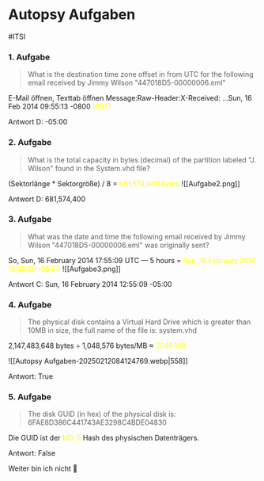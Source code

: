# Autopsy Aufgaben
#ITSI 

### 1. Aufgabe
>What is the destination time zone offset in from UTC for the following email received by Jimmy Wilson "447018D5-00000006.eml"

E-Mail öffnen, Texttab öffnen
Message:Raw-Header:X-Received: ...Sun, 16 Feb 2014 09:55:13 -0800 <span style="color:rgb(255, 255, 0)">(PST)</span>

Antwort D: -05:00

### 2. Aufgabe
>What is the total capacity in bytes (decimal) of the partition labeled "J. Wilson" found in the System.vhd file?

(Sektorlänge * Sektorgröße) / 8  = <span style="color:rgb(255, 255, 0)">681,574,400 bytes</span>
![[Aufgabe2.png]]

Antwort D: 681,574,400

### 3. Aufgabe
>What was the date and time the following email received by Jimmy Wilson "447018D5-00000006.eml" was originally sent?

So, Sun, 16 February 2014 17:55:09 UTC — 5 hours = <span style="color:rgb(255, 255, 0)">Sun, 16 February 2014 12:55:09 -05:00</span>
![[Aufgabe3.png]]

Antwort C: Sun, 16 February 2014 12:55:09 -05:00
### 4. Aufgabe
>	The physical disk contains a Virtual Hard Drive which is greater than 10MB in size, the full name of the file is: system.vhd

2,147,483,648 bytes ÷ 1,048,576 bytes/MB ≈ <span style="color:rgb(255, 255, 0)">2048 MB</span>

![[Autopsy Aufgaben-20250212084124769.webp|558]]

Antwort: True

### 5. Aufgabe
>The disk GUID (in hex) of the physical disk is: 6FAE8D386C441743AE3298C4BDE04830

Die GUID ist der <span style="color:rgb(255, 255, 0)">MD-5</span> Hash des physischen Datenträgers.

Antwort: False

Weiter bin ich nicht 🍺


